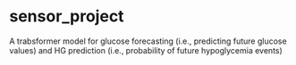 # sensor_project

A trabsformer model for glucose forecasting (i.e., predicting future glucose values) and HG prediction (i.e., probability of future hypoglycemia events)
